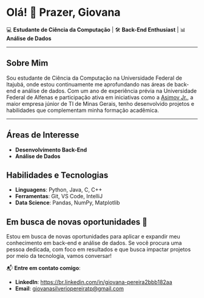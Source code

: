 
# Olá! 👋 Prazer, Giovana

💻 **Estudante de Ciência da Computação** | 🛠️ **Back-End Enthusiast** | 📊 **Análise de Dados**

---

## Sobre Mim

Sou estudante de Ciência da Computação na Universidade Federal de Itajubá, onde estou continuamente me aprofundando nas áreas de back-end e análise de dados. Com um ano de experiência prévia na Universidade Federal de Alfenas e participação ativa em iniciativas como a [Asimov Jr.](https://asimovjr.com.br/), a maior empresa júnior de TI de Minas Gerais, tenho desenvolvido projetos e habilidades que complementam minha formação acadêmica.

---

## Áreas de Interesse

- **Desenvolvimento Back-End**
- **Análise de Dados**

## Habilidades e Tecnologias

- **Linguagens**: Python, Java, C, C++
- **Ferramentas**: Git, VS Code, IntelliJ
- **Data Science**: Pandas, NumPy, Matplotlib

## Em busca de novas oportunidades 🌟

Estou em busca de novas oportunidades para aplicar e expandir meu conhecimento em back-end e análise de dados. Se você procura uma pessoa dedicada, com foco em resultados e que busca impactar projetos por meio da tecnologia, vamos conversar!

📬 **Entre em contato comigo**:  
- **LinkedIn**: https://br.linkedin.com/in/giovana-pereira2bbb182aa
- **Email**: giovanasilveriopereiratp@gmail.com

